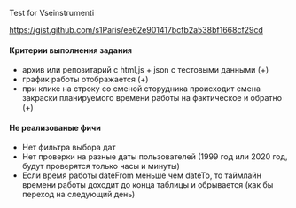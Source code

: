  Test for Vseinstrumenti

https://gist.github.com/s1Paris/ee62e901417bcfb2a538bf1668cf29cd

#### Критерии выполнения задания

- архив или репозитарий с html,js + json c тестовыми данными (+)
- график работы отображается (+)
- при клике на строку со сменой сторудника происходит смена закраски планируемого времени работы на фактическое и обратно (+)

#### Не реализованые фичи

- Нет фильтра выбора дат
- Нет проверки на разные даты пользователей (1999 год или 2020 год, будут проверятся только часы и минуты)
- Если время работы dateFrom меньше чем dateTo, то таймлайн времени работы доходит до конца таблицы и обрывается (как бы переход на следующий день)

